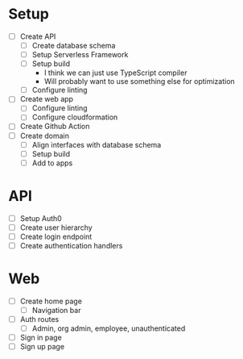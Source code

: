 # Setup

- [ ] Create API
    - [ ] Create database schema
    - [ ] Setup Serverless Framework
    - [ ] Setup build
        - I think we can just use TypeScript compiler
        - Will probably want to use something else for optimization
    - [ ] Configure linting
- [ ] Create web app
    - [ ] Configure linting
    - [ ] Configure cloudformation
- [ ] Create Github Action
- [ ] Create domain
    - [ ] Align interfaces with database schema
    - [ ] Setup build
    - [ ] Add to apps

# API

- [ ] Setup Auth0
- [ ] Create user hierarchy
- [ ] Create login endpoint
- [ ] Create authentication handlers

# Web

- [ ] Create home page
    - [ ] Navigation bar
- [ ] Auth routes
    - [ ] Admin, org admin, employee, unauthenticated
- [ ] Sign in page
- [ ] Sign up page